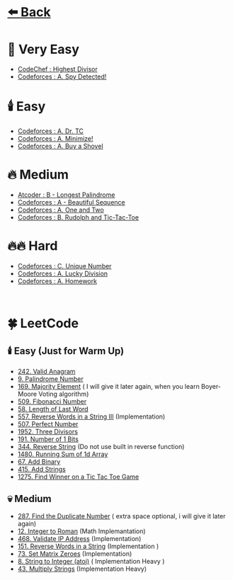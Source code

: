 # [⬅️ Back](./../../README.md)

# 🌊 Very Easy

- [CodeChef : Highest Divisor](https://www.codechef.com/problems/HDIVISR)
- [Codeforces : A. Spy Detected!](https://codeforces.com/problemset/problem/1512/A)

# 🕯️ Easy

- [Codeforces : A. Dr. TC](https://codeforces.com/contest/2106/problem/A)
- [Codeforces : A. Minimize!](https://codeforces.com/problemset/problem/2009/A)
- [Codeforces : A. Buy a Shovel](https://codeforces.com/problemset/problem/732/A)

# 🔥 Medium

- [Atcoder : B - Longest Palindrome](https://atcoder.jp/contests/abc320/tasks/abc320_b?lang=en)
- [Codeforces : A - Beautiful Sequence](https://codeforces.com/problemset/problem/1810/A)
- [Codeforces : A. One and Two](https://codeforces.com/problemset/problem/1788/A)
- [Codeforces : B. Rudolph and Tic-Tac-Toe](https://codeforces.com/problemset/problem/1846/B)

# 🔥🔥 Hard

- [Codeforces : C. Unique Number](https://codeforces.com/problemset/problem/1462/C)
- [Codeforces : A. Lucky Division](https://codeforces.com/problemset/problem/122/A)
- [Codeforces : A. Homework](https://codeforces.com/problemset/problem/2132/A)

<br />

# 🍀 LeetCode

## 🕯️ Easy (Just for Warm Up)

- [242. Valid Anagram](https://leetcode.com/problems/valid-anagram/description/)
- [9. Palindrome Number](https://leetcode.com/problems/palindrome-number/description/)
- [169. Majority Element](https://leetcode.com/problems/majority-element/description/) ( I will give it later again, when you learn Boyer-Moore Voting algorithm)
- [509. Fibonacci Number](https://leetcode.com/problems/fibonacci-number/description/)
- [58. Length of Last Word](https://leetcode.com/problems/length-of-last-word/description/)
- [557. Reverse Words in a String III](https://leetcode.com/problems/reverse-words-in-a-string-iii/description/) (Implementation)
- [507. Perfect Number](https://leetcode.com/problems/perfect-number/description/)
- [1952. Three Divisors](https://leetcode.com/problems/three-divisors/description/)
- [191. Number of 1 Bits](https://leetcode.com/problems/number-of-1-bits/description/)
- [344. Reverse String](https://leetcode.com/problems/reverse-string/description/) (Do not use built in reverse function)
- [1480. Running Sum of 1d Array](https://leetcode.com/problems/running-sum-of-1d-array/description/)
- [67. Add Binary](https://leetcode.com/problems/add-binary/description/)
- [415. Add Strings](https://leetcode.com/problems/add-strings/description/)
- [1275. Find Winner on a Tic Tac Toe Game](https://leetcode.com/problems/find-winner-on-a-tic-tac-toe-game/description/)

## 💀 Medium

- [287. Find the Duplicate Number](https://leetcode.com/problems/find-the-duplicate-number/description/) ( extra space optional, i will give it later again)
- [12. Integer to Roman](https://leetcode.com/problems/integer-to-roman/description/) (Math Implemantation)
- [468. Validate IP Address](https://leetcode.com/problems/validate-ip-address/description/) (Implementation)
- [151. Reverse Words in a String](https://leetcode.com/problems/reverse-words-in-a-string/description/) (Implementation )
- [73. Set Matrix Zeroes](https://leetcode.com/problems/set-matrix-zeroes/description/) (Implementation)
- [8. String to Integer (atoi)](https://leetcode.com/problems/string-to-integer-atoi/description/) ( Implementation Heavy )
- [43. Multiply Strings](https://leetcode.com/problems/multiply-strings/description/) (Implementation Heavy)
